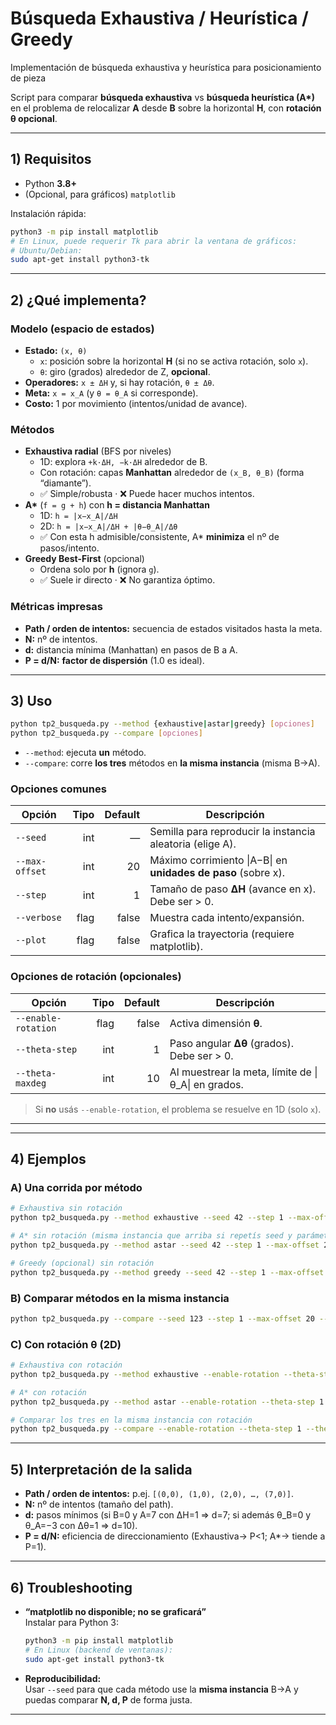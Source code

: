 # Búsqueda Exhaustiva / Heurística / Greedy
Implementación de búsqueda exhaustiva y heurística para posicionamiento de pieza

Script para comparar **búsqueda exhaustiva** vs **búsqueda heurística (A\*)** en el problema de relocalizar **A** desde **B** sobre la horizontal **H**, con **rotación θ opcional**. 

---

## 1) Requisitos

- Python **3.8+**
- (Opcional, para gráficos) `matplotlib`

Instalación rápida:

```bash
python3 -m pip install matplotlib
# En Linux, puede requerir Tk para abrir la ventana de gráficos:
# Ubuntu/Debian:
sudo apt-get install python3-tk
```

---

## 2) ¿Qué implementa?

### Modelo (espacio de estados)
- **Estado:** `(x, θ)`  
  - `x`: posición sobre la horizontal **H** (si no se activa rotación, solo `x`).  
  - `θ`: giro (grados) alrededor de Z, **opcional**.
- **Operadores:** `x ± ΔH` y, si hay rotación, `θ ± Δθ`.
- **Meta:** `x = x_A` (y `θ = θ_A` si corresponde).
- **Costo:** 1 por movimiento (intentos/unidad de avance).

### Métodos
- **Exhaustiva radial** (BFS por niveles)  
  - 1D: explora `+k·ΔH, −k·ΔH` alrededor de B.  
  - Con rotación: capas **Manhattan** alrededor de `(x_B, θ_B)` (forma “diamante”).  
  - ✅ Simple/robusta · ❌ Puede hacer muchos intentos.
- **A\*** (`f = g + h`) con **h = distancia Manhattan**  
  - 1D: `h = |x−x_A|/ΔH`  
  - 2D: `h = |x−x_A|/ΔH + |θ−θ_A|/Δθ`  
  - ✅ Con esta h admisible/consistente, A\* **minimiza** el nº de pasos/intento.
- **Greedy Best-First** (opcional)  
  - Ordena solo por **h** (ignora `g`).  
  - ✅ Suele ir directo · ❌ No garantiza óptimo.

### Métricas impresas
- **Path / orden de intentos:** secuencia de estados visitados hasta la meta.  
- **N:** nº de intentos.  
- **d:** distancia mínima (Manhattan) en pasos de B a A.  
- **P = d/N:** **factor de dispersión** (1.0 es ideal). 

---

## 3) Uso

```bash
python tp2_busqueda.py --method {exhaustive|astar|greedy} [opciones]
python tp2_busqueda.py --compare [opciones]
```

- `--method`: ejecuta **un** método.  
- `--compare`: corre **los tres** métodos en **la misma instancia** (misma B→A).

### Opciones comunes

| Opción         | Tipo | Default | Descripción |
|---|---:|---:|---|
| `--seed`       | int  | —       | Semilla para reproducir la instancia aleatoria (elige A). |
| `--max-offset` | int  | 20      | Máximo corrimiento \|A−B\| en **unidades de paso** (sobre x). |
| `--step`       | int  | 1       | Tamaño de paso **ΔH** (avance en x). Debe ser > 0. |
| `--verbose`    | flag | false   | Muestra cada intento/expansión. |
| `--plot`       | flag | false   | Grafica la trayectoria (requiere matplotlib). |

### Opciones de rotación (opcionales)

| Opción               | Tipo | Default | Descripción |
|---|---:|---:|---|
| `--enable-rotation`  | flag | false   | Activa dimensión **θ**. |
| `--theta-step`       | int  | 1       | Paso angular **Δθ** (grados). Debe ser > 0. |
| `--theta-maxdeg`     | int  | 10      | Al muestrear la meta, límite de \|θ_A\| en grados. |

> Si **no** usás `--enable-rotation`, el problema se resuelve en 1D (solo `x`).

---

---

## 4) Ejemplos

### A) Una corrida por método 

```bash
# Exhaustiva sin rotación
python tp2_busqueda.py --method exhaustive --seed 42 --step 1 --max-offset 20 --verbose --plot

# A* sin rotación (misma instancia que arriba si repetís seed y parámetros)
python tp2_busqueda.py --method astar --seed 42 --step 1 --max-offset 20 --verbose --plot

# Greedy (opcional) sin rotación
python tp2_busqueda.py --method greedy --seed 42 --step 1 --max-offset 20 --verbose --plot
```

### B) Comparar métodos en la misma instancia

```bash
python tp2_busqueda.py --compare --seed 123 --step 1 --max-offset 20 --verbose --plot
```

### C) Con rotación θ (2D)

```bash
# Exhaustiva con rotación
python tp2_busqueda.py --method exhaustive --enable-rotation --theta-step 1 --theta-maxdeg 10 --seed 7 --verbose --plot

# A* con rotación
python tp2_busqueda.py --method astar --enable-rotation --theta-step 1 --theta-maxdeg 10 --seed 7 --verbose --plot

# Comparar los tres en la misma instancia con rotación
python tp2_busqueda.py --compare --enable-rotation --theta-step 1 --theta-maxdeg 10 --seed 7 --verbose --plot
```

---

## 5) Interpretación de la salida

- **Path / orden de intentos:** p.ej. `[(0,0), (1,0), (2,0), …, (7,0)]`.  
- **N:** nº de intentos (tamaño del path).  
- **d:** pasos mínimos (si B=0 y A=7 con ΔH=1 ⇒ d=7; si además θ_B=0 y θ_A=−3 con Δθ=1 ⇒ d=10).  
- **P = d/N:** eficiencia de direccionamiento (Exhaustiva→ P<1; A\*→ tiende a P=1).

--- 

## 6) Troubleshooting

- **“matplotlib no disponible; no se graficará”**  
  Instalar para Python 3:
  ```bash
  python3 -m pip install matplotlib
  # En Linux (backend de ventanas):
  sudo apt-get install python3-tk
  ```

- **Reproducibilidad:**  
  Usar `--seed` para que cada método use la **misma instancia** B→A y puedas comparar **N, d, P** de forma justa.

---
